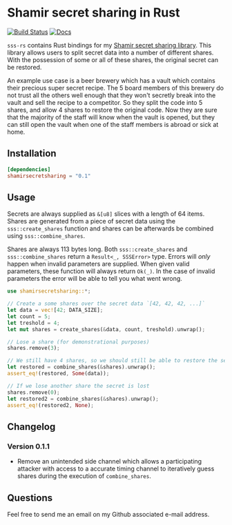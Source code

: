 # Shamir secret sharing in Rust

[![Build Status](https://travis-ci.org/dsprenkels/sss-rs.svg?branch=master)](https://travis-ci.org/dsprenkels/sss-rs)
[![Docs](https://docs.rs/shamirsecretsharing/badge.svg)](https://docs.rs/shamirsecretsharing)

`sss-rs` contains Rust bindings for my [Shamir secret sharing library][sss].
This library allows users to split secret data into a number of different
shares. With the possession of some or all of these shares, the original secret
can be restored.

An example use case is a beer brewery which has a vault which contains their
precious super secret recipe. The 5 board members of this brewery do not trust
all the others well enough that they won't secretly break into the vault and
sell the recipe to a competitor. So they split the code into 5 shares, and
allow 4 shares to restore the original code. Now they are sure that the
majority of the staff will know when the vault is opened, but they can still
open the vault when one of the staff members is abroad or sick at home.

## Installation

```toml
[dependencies]
shamirsecretsharing = "0.1"
```

## Usage

Secrets are always supplied as `&[u8]` slices with a length of 64 items. Shares
are generated from a piece of secret data using the `sss::create_shares`
function and shares can be afterwards be combined using `sss::combine_shares`.

Shares are always 113 bytes long. Both `sss::create_shares` and
`sss::combine_shares` return a `Result<_, SSSError>` type. Errors will _only_
happen when invalid parameters are supplied. When given valid parameters, these
function will always return `Ok(_)`. In the case of invalid parameters the
error will be able to tell you what went wrong.

```rust
use shamirsecretsharing::*;

// Create a some shares over the secret data `[42, 42, 42, ...]`
let data = vec![42; DATA_SIZE];
let count = 5;
let treshold = 4;
let mut shares = create_shares(&data, count, treshold).unwrap();

// Lose a share (for demonstrational purposes)
shares.remove(3);

// We still have 4 shares, so we should still be able to restore the secret
let restored = combine_shares(&shares).unwrap();
assert_eq!(restored, Some(data));

// If we lose another share the secret is lost
shares.remove(0);
let restored2 = combine_shares(&shares).unwrap();
assert_eq!(restored2, None);
```

## Changelog

### Version 0.1.1

- Remove an unintended side channel which allows a participating attacker with
  access to a accurate timing channel to iteratively guess shares during the
  execution of `combine_shares`.

## Questions

Feel free to send me an email on my Github associated e-mail address.


[randombytes]: https://github.com/dsprenkels/randombytes
[sss]: https://github.com/dsprenkels/sss
